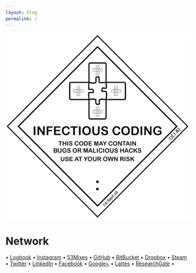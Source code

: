 ```yaml
---
layout: blog
permalink: /
---
```


<img class="large-img" src="/assets/infectious.png">

# Network

• [Logbook](http://wp.fael.nl)
• [Instagram](http://insta.fael.nl)
• [53Mixes](http://mix.fael.nl)
• [GitHub](http://git.fael.nl)
• [BitBucket](http://bb.fael.nl)
• [Dropbox](http://rand.fael.nl)
• [Steam](http://steam.fael.nl)
• [Twitter](http://tt.fael.nl)
• [LinkedIn](http://in.fael.nl)
• [Facebook](http://fb.fael.nl)
• [Google+](http://gg.fael.nl)
• [Lattes](http://lattes.fael.nl)
• [ResearchGate](http://rg.fael.nl)
•
